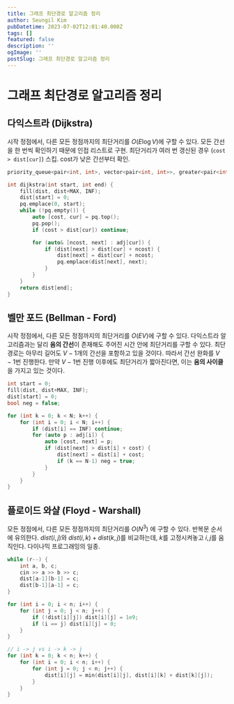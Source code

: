 ```yaml
---
title: 그래프 최단경로 알고리즘 정리
author: Seungil Kim
pubDatetime: 2023-07-02T12:01:40.000Z
tags: []
featured: false
description: ''
ogImage: ''
postSlug: 그래프 최단경로 알고리즘 정리
---
```

# 그래프 최단경로 알고리즘 정리

## 다익스트라 (Dijkstra)

시작 정점에서, 다른 모든 정점까지의 최단거리를 $O(E\log V)$에 구할 수 있다. 모든 간선을 한 번씩 확인하기 때문에 인접 리스트로 구현. 최단거리가 여러 번 갱신된 경우 (`cost > dist[cur]`) 스킵. cost가 낮은 간선부터 확인.

```cpp
priority_queue<pair<int, int>, vector<pair<int, int>>, greater<pair<int, int>>> pq;

int dijkstra(int start, int end) {
    fill(dist, dist+MAX, INF);
    dist[start] = 0;
    pq.emplace(0, start);
    while (!pq.empty()) {
        auto [cost, cur] = pq.top();
        pq.pop();
        if (cost > dist[cur]) continue;

        for (auto& [ncost, next] : adj[cur]) {
            if (dist[next] > dist[cur] + ncost) {
                dist[next] = dist[cur] + ncost;
                pq.emplace(dist[next], next);
            }
        }
    }
    return dist[end];
}
```

## 벨만 포드 (Bellman - Ford)

시작 정점에서, 다른 모든 정점까지의 최단거리를 $O(EV)$에 구할 수 있다. 다익스트라 알고리즘과는 달리 **음의 간선**이 존재해도 주어진 시간 안에 최단거리를 구할 수 있다. 최단경로는 아무리 길어도 $V-1$개의 간선을 포함하고 있을 것이다. 따라서 간선 완화를 $V-1$번 진행한다. 만약 $V-1$번 진행 이후에도 최단거리가 짧아진다면, 이는 **음의 사이클**을 가지고 있는 것이다. 

```cpp
int start = 0;
fill(dist, dist+MAX, INF);
dist[start] = 0;
bool neg = false;

for (int k = 0; k < N; k++) {
	for (int i = 0; i < N; i++) {
		if (dist[i] == INF) continue;
		for (auto p : adj[i]) {
			auto [cost, next] = p;
			if (dist[next] > dist[i] + cost) {
				dist[next] = dist[i] + cost;
				if (k == N-1) neg = true;
			}
		}
	}
}
```

## 플로이드 와샬 (Floyd - Warshall)

모든 정점에서, 다른 모든 정점까지의 최단거리를 $O(N^3)$ 에 구할 수 있다.
반복문 순서에 유의한다. $dist(i, j)$와 $dist(i, k) + dist(k, j)$를 비교하는데, $k$를 고정시켜놓고 $i, j$를 움직인다. 다이나믹 프로그래밍의 일종.

```cpp
while (r--) {
	int a, b, c;
	cin >> a >> b >> c;
	dist[a-1][b-1] = c;
	dist[b-1][a-1] = c;
}

for (int i = 0; i < n; i++) {
	for (int j = 0; j < n; j++) {
		if (!dist[i][j]) dist[i][j] = 1e9;
		if (i == j) dist[i][j] = 0;
	}
}

// i -> j vs i -> k -> j
for (int k = 0; k < n; k++) {
	for (int i = 0; i < n; i++) {
		for (int j = 0; j < n; j++) {
			dist[i][j] = min(dist[i][j], dist[i][k] + dist[k][j]);
		}
	}
}
```
